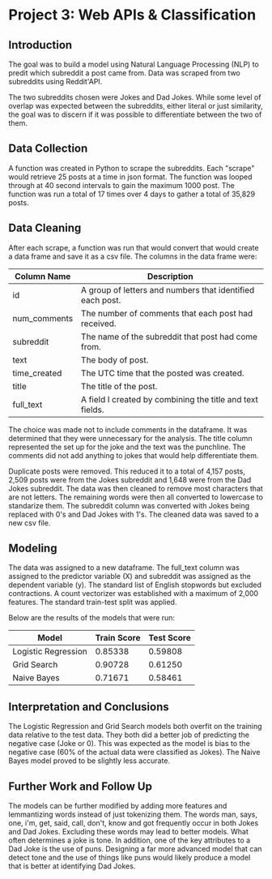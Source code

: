 # Project 3: Web APIs & Classification

## Introduction

The goal was to build a model using Natural Language Processing (NLP) to predit which subreddit a post came from.  Data was scraped from two subreddits using Reddit'API.

The two subreddits chosen were Jokes and Dad Jokes.  While some level of overlap was expected between the subreddits, either literal or just similarity, the goal was to discern if it was possible to differentiate between the two of them.

## Data Collection

A function was created in Python to scrape the subreddits.  Each "scrape" would retrieve 25 posts at a time in json format.  The function was looped through at 40 second intervals to gain the maximum 1000 post.  The function was run a total of 17 times over 4 days to gather a total of 35,829 posts.

## Data Cleaning

After each scrape, a function was run that would convert that would create a data frame and save it as a csv file.  The columns in the data frame were:


| Column Name  | Description                                               |
|--------------|-----------------------------------------------------------|
| id           | A group of letters and numbers that identified each post. |
| num_comments | The number of comments that each post had received.       |
| subreddit    | The name of the subreddit that post had come from.        |
| text         | The body of post.                                         |
| time_created | The UTC time that the posted was created.                 |
| title        | The title of the post.                                    |
| full_text    | A field I created by combining the title and text fields. |

The choice was made not to include comments in the dataframe.  It was determined that they were unnecessary for the analysis.  The title column represented the set up for the joke and the text was the punchline.  The comments did not add anything to jokes that would help differentiate them.

Duplicate posts were removed.  This reduced it to a total of 4,157 posts, 2,509 posts were from the Jokes subreddit and 1,648 were from the Dad Jokes subreddit.  The data was then cleaned to remove most characters that are not letters.  The remaining words were then all converted to lowercase to standarize them.  The subreddit column was converted with Jokes being replaced with 0's and Dad Jokes with 1's.  The cleaned data was saved to a new csv file.

## Modeling

The data was assigned to a new dataframe.  The full_text column was assigned to the predictor variable (X) and subreddit was assigned as the dependent variable (y).  The standard list of English stopwords but excluded contractions.  A count vectorizer was established with a maximum of 2,000 features.  The standard train-test split was applied.

Below are the results of the models that were run:

| Model                | Train Score | Test Score |
|----------------------|-------------|------------|
| Logistic Regression  | 0.85338     | 0.59808    |
| Grid Search          | 0.90728     | 0.61250    |
| Naive Bayes          | 0.71671     | 0.58461    |

## Interpretation and Conclusions

The Logistic Regression and Grid Search models both overfit on the training data relative to the test data.  They both did a better job of predicting the negative case (Joke or 0).  This was expected as the model is bias to the negative case (60% of the actual data were classified as Jokes).  The Naive Bayes model proved to be slightly less accurate.

## Further Work and Follow Up

The models can be further modified by adding more features and lemmantizing words instead of just tokenizing them.  The words man, says, one, i'm, get, said, call, don't, know and got frequently occur in both Jokes and Dad Jokes.  Excluding these words may lead to better models.  What often determines a joke is tone.  In addition, one of the key attributes to a Dad Joke is the use of puns.  Designing a far more advanced model that can detect tone and the use of things like puns would likely produce a model that is better at identifying Dad Jokes.
